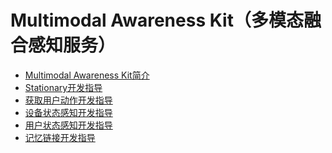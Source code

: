# Multimodal Awareness Kit（多模态融合感知服务）<!--multimodal-awareness-kit-->
<!--Kit: Multimodal Awareness Kit-->
<!--Subsystem: MultimodalAwareness-->
<!--Owner: @dilligencer-->
<!--Designer: @zou_ye-->
<!--Tester: @judan-->
<!--Adviser: @hu-zhiqiong-->

- [Multimodal Awareness Kit简介](multimodalawareness-kit-intro.md)
- [Stationary开发指导](stationary-guidelines.md)
- [获取用户动作开发指导](motion-guidelines.md)
- [设备状态感知开发指导](deviceStatus-guidelines.md)
- [用户状态感知开发指导](userStatus-guidelines.md)
- [记忆链接开发指导](metadataBinding-guidelines.md)